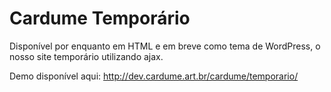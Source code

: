 Cardume Temporário
==================

Disponível por enquanto em HTML e em breve como tema de WordPress, o nosso site temporário utilizando ajax.

Demo disponível aqui:
http://dev.cardume.art.br/cardume/temporario/
